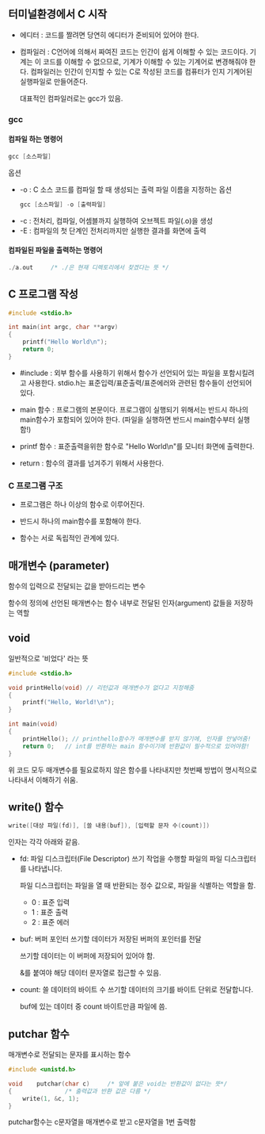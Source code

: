 ## 터미널환경에서 C 시작

* 에디터 : 코드를 짤려면 당연히 에디터가 준비되어 있어야 한다.
* 컴파일러 : C언어에 의해서 짜여진 코드는 인간이 쉽게 이해할 수 있는 코드이다. 기계는 이 코드를 이해할 수 없으므로, 기계가 이해할 수 있는 기계어로 변경해줘야 한다. 컴파일러는 인간이 인지할 수 있는 C로 작성된 코드를 컴퓨터가 인지 기계어된 실행파일로 만들어준다.
 
  대표적인 컴파일러로는 gcc가 있음.
### gcc
#### 컴파일 하는 명령어
``` c
gcc [소스파일]
```
옵션

* -o : C 소스 코드를 컴파일 할 때 생성되는 출력 파일 이름을 지정하는 옵션
  ``` c
  gcc [소스파일] -o [출력파일]
  ```
* -c : 전처리, 컴파일, 어셈블까지 실행하여 오브젝트 파일(.o)을 생성
* -E : 컴파일의 첫 단계인 전처리까지만 실행한 결과를 화면에 출력

#### 컴파일된 파일을 출력하는 명령어

``` c
./a.out     /* ./은 현재 디렉토리에서 찾겠다는 뜻 */
```
## C 프로그램 작성

``` c
#include <stdio.h>

int main(int argc, char **argv)
{
    printf("Hello World\n");
    return 0;
}
```

* #include : 외부 함수를 사용하기 위해서 함수가 선언되어 있는 파일을 포함시킬려고 사용한다. stdio.h는 표준입력/표준출력/표준에러와 관련된 함수들이 선언되어 있다.

* main 함수 : 프로그램의 본문이다. 프로그램이 실행되기 위해서는 반드시 하나의 main함수가 포함되어 있어야 한다.
  (파일을 실행하면 반드시 main함수부터 실행함!)

* printf 함수 : 표준출력을위한 함수로 "Hello World\n"를 모니터 화면에 출력한다.

* return : 함수의 결과를 넘겨주기 위해서 사용한다.

### C 프로그램 구조

* 프로그램은 하나 이상의 함수로 이루어진다.

* 반드시 하나의 main함수를 포함해야 한다.

* 함수는 서로 독립적인 관계에 있다.

## 매개변수 (parameter)
함수의 입력으로 전달되는 값을 받아드리는 변수

함수의 정의에 선언된 매개변수는 함수 내부로 전달된 인자(argument) 값들을 저장하는 역할

## void

일반적으로 '비었다' 라는 뜻

``` c
#include <stdio.h>

void printHello(void) // 리턴값과 매개변수가 없다고 지정해줌
{
    printf("Hello, World!\n");
}

int main(void)
{
    printHello(); // printhello함수가 매개변수를 받지 않기에, 인자를 안넣어줌!
    return 0;	// int를 반환하는 main 함수이기에 반환값이 필수적으로 있어야함!
}

``` 
위 코드 모두 매개변수를 필요로하지 않은 함수를 나타내지만 첫번째 방법이 명시적으로 나타내서 이해하기 쉬움.

## write() 함수
``` c
write([대상 파일(fd)], [쓸 내용(buf]), [입력할 문자 수(count)])
```
인자는 각각 아래와 같음.

* fd: 파일 디스크립터(File Descriptor)
  쓰기 작업을 수행할 파일의 파일 디스크립터를 나타냅니다.
  
  파일 디스크립터는 파일을 열 때 반환되는 정수 값으로, 파일을 식별하는 역할을 함.
  * 0 : 표준 입력
  * 1 : 표준 출력
  * 2 : 표준 에러

* buf: 버퍼 포인터
  쓰기할 데이터가 저장된 버퍼의 포인터를 전달
  
  쓰기할 데이터는 이 버퍼에 저장되어 있어야 함.

  &를 붙여야 해당 데이터 문자열로 접근할 수 있음.

* count: 쓸 데이터의 바이트 수
  쓰기할 데이터의 크기를 바이트 단위로 전달합니다.
  
  buf에 있는 데이터 중 count 바이트만큼 파일에 씀.
## putchar 함수

매개변수로 전달되는 문자를 표시하는 함수
``` c
#include <unistd.h>

void	putchar(char c)		/* 앞에 붙은 void는 반환값이 없다는 뜻*/
{				/* 출력값과 반환 값은 다름 */
	write(1, &c, 1);
}
```
putchar함수는 c문자열을 매개변수로 받고 c문자열을 1번 출력함

